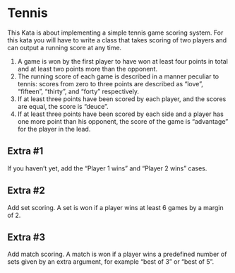 # Tennis

This Kata is about implementing a simple tennis game scoring system. For this kata you will have to write a class that takes scoring of two players and can output a running score at any time.

1. A game is won by the first player to have won at least four points in total and at least two points more than the opponent.
2. The running score of each game is described in a manner peculiar to tennis: scores from zero to three points are described as “love”, “fifteen”, “thirty”, and “forty” respectively.
3. If at least three points have been scored by each player, and the scores are equal, the score is “deuce”.
4. If at least three points have been scored by each side and a player has one more point than his opponent, the score of the game is “advantage” for the player in the lead.

## Extra #1

If you haven’t yet, add the “Player 1 wins” and “Player 2 wins” cases.

## Extra #2

Add set scoring. A set is won if a player wins at least 6 games by a margin of 2.

## Extra #3

Add match scoring. A match is won if a player wins a predefined number of sets given by an extra argument, for example “best of 3” or “best of 5”.

